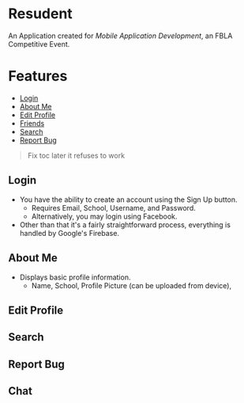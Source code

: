 # Resudent

An Application created for _Mobile Application Development_, an FBLA Competitive Event. 

# Features
- [Login](#Login)
- [About Me](#About-Me)
- [Edit Profile](#Edit-Profile)
- [Friends](#Friends)
- [Search](#Search)
- [Report Bug](#Report-Bug)

> Fix toc later it refuses to work
<!-- toc -->
    
## Login
- You have the ability to create an account using the Sign Up button. 
    * Requires Email, School, Username, and Password.
    * Alternatively, you may login using Facebook.
- Other than that it's a fairly straightforward process, everything is handled by Google's Firebase.
## About Me
- Displays basic profile information. 
    * Name, School, Profile Picture (can be uploaded from device), 
## Edit Profile
## Search
## Report Bug
## Chat

